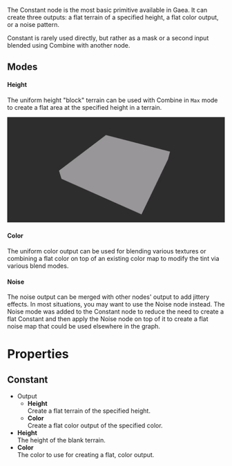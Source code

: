 


The Constant node is the most basic primitive available in Gaea. It can
create three outputs: a flat terrain of a specified height, a flat color
output, or a noise pattern.

Constant is rarely used directly, but rather as a mask or a second input
blended using Combine with another node.

## Modes

#### Height

The uniform height "block" terrain can be used with Combine in `Max`
mode to create a flat area at the specified height in a terrain.

![](/images/ref/Constant/Constant.webp)

#### Color

The uniform color output can be used for blending various textures or
combining a flat color on top of an existing color map to modify the
tint via various blend modes.

#### Noise

The noise output can be merged with other nodes' output to add jittery
effects. In most situations, you may want to use the Noise node
instead. The Noise mode was added to the Constant node to reduce the
need to create a flat Constant and then apply the Noise node on top of
it to create a flat noise map that could be used elsewhere in the graph.






# Properties


## Constant

- Output
  - **Height**  
  Create a flat terrain of the specified height.
  - **Color**  
  Create a flat color output of the specified color.
- **Height**  
  The height of the blank terrain.
- **Color**  
  The color to use for creating a flat, color output.



